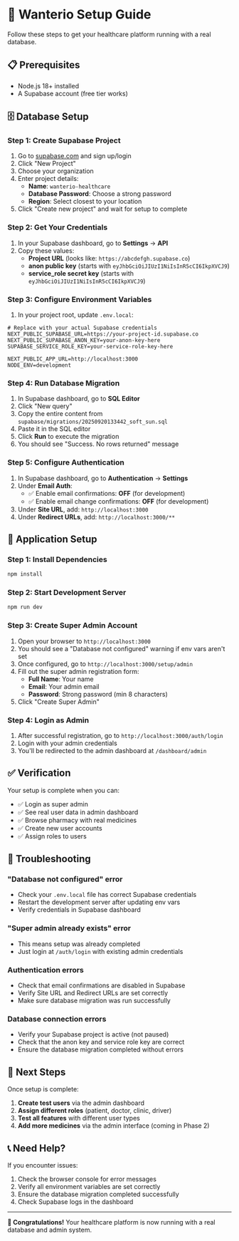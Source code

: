 # 🚀 Wanterio Setup Guide

Follow these steps to get your healthcare platform running with a real database.

## 📋 Prerequisites

- Node.js 18+ installed
- A Supabase account (free tier works)

## 🗄️ Database Setup

### Step 1: Create Supabase Project

1. Go to [supabase.com](https://supabase.com) and sign up/login
2. Click "New Project"
3. Choose your organization
4. Enter project details:
   - **Name**: `wanterio-healthcare`
   - **Database Password**: Choose a strong password
   - **Region**: Select closest to your location
5. Click "Create new project" and wait for setup to complete

### Step 2: Get Your Credentials

1. In your Supabase dashboard, go to **Settings** → **API**
2. Copy these values:
   - **Project URL** (looks like: `https://abcdefgh.supabase.co`)
   - **anon public key** (starts with `eyJhbGciOiJIUzI1NiIsInR5cCI6IkpXVCJ9`)
   - **service_role secret key** (starts with `eyJhbGciOiJIUzI1NiIsInR5cCI6IkpXVCJ9`)

### Step 3: Configure Environment Variables

1. In your project root, update `.env.local`:

```env
# Replace with your actual Supabase credentials
NEXT_PUBLIC_SUPABASE_URL=https://your-project-id.supabase.co
NEXT_PUBLIC_SUPABASE_ANON_KEY=your-anon-key-here
SUPABASE_SERVICE_ROLE_KEY=your-service-role-key-here

NEXT_PUBLIC_APP_URL=http://localhost:3000
NODE_ENV=development
```

### Step 4: Run Database Migration

1. In Supabase dashboard, go to **SQL Editor**
2. Click "New query"
3. Copy the entire content from `supabase/migrations/20250920133442_soft_sun.sql`
4. Paste it in the SQL editor
5. Click **Run** to execute the migration
6. You should see "Success. No rows returned" message

### Step 5: Configure Authentication

1. In Supabase dashboard, go to **Authentication** → **Settings**
2. Under **Email Auth**:
   - ✅ Enable email confirmations: **OFF** (for development)
   - ✅ Enable email change confirmations: **OFF** (for development)
3. Under **Site URL**, add: `http://localhost:3000`
4. Under **Redirect URLs**, add: `http://localhost:3000/**`

## 🚀 Application Setup

### Step 1: Install Dependencies

```bash
npm install
```

### Step 2: Start Development Server

```bash
npm run dev
```

### Step 3: Create Super Admin Account

1. Open your browser to `http://localhost:3000`
2. You should see a "Database not configured" warning if env vars aren't set
3. Once configured, go to `http://localhost:3000/setup/admin`
4. Fill out the super admin registration form:
   - **Full Name**: Your name
   - **Email**: Your admin email
   - **Password**: Strong password (min 8 characters)
5. Click "Create Super Admin"

### Step 4: Login as Admin

1. After successful registration, go to `http://localhost:3000/auth/login`
2. Login with your admin credentials
3. You'll be redirected to the admin dashboard at `/dashboard/admin`

## ✅ Verification

Your setup is complete when you can:

- ✅ Login as super admin
- ✅ See real user data in admin dashboard
- ✅ Browse pharmacy with real medicines
- ✅ Create new user accounts
- ✅ Assign roles to users

## 🔧 Troubleshooting

### "Database not configured" error
- Check your `.env.local` file has correct Supabase credentials
- Restart the development server after updating env vars
- Verify credentials in Supabase dashboard

### "Super admin already exists" error
- This means setup was already completed
- Just login at `/auth/login` with existing admin credentials

### Authentication errors
- Check that email confirmations are disabled in Supabase
- Verify Site URL and Redirect URLs are set correctly
- Make sure database migration was run successfully

### Database connection errors
- Verify your Supabase project is active (not paused)
- Check that the anon key and service role key are correct
- Ensure the database migration completed without errors

## 🎯 Next Steps

Once setup is complete:

1. **Create test users** via the admin dashboard
2. **Assign different roles** (patient, doctor, clinic, driver)
3. **Test all features** with different user types
4. **Add more medicines** via the admin interface (coming in Phase 2)

## 📞 Need Help?

If you encounter issues:
1. Check the browser console for error messages
2. Verify all environment variables are set correctly
3. Ensure the database migration completed successfully
4. Check Supabase logs in the dashboard

---

**🎉 Congratulations!** Your healthcare platform is now running with a real database and admin system.